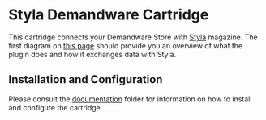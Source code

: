 # Styla Demandware Cartridge

This cartridge connects your Demandware Store with [Styla](http://www.styla.com/) magazine. The first diagram on [this page](https://styladocs.atlassian.net/wiki/spaces/CO/pages/9961481/Technical+Integration) should provide you an overview of what the plugin does and how it exchanges data with Styla. 

## Installation and Configuration

Please consult the [documentation](https://github.com/styladev/demandware/tree/master/documentation) folder for information on how to install and configure the cartridge. 
